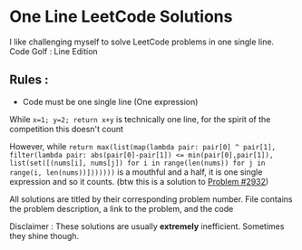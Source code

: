 # One Line LeetCode Solutions

I like challenging myself to solve LeetCode problems in one single line. Code Golf : Line Edition

## Rules : 
- Code must be one single line (One expression)

While `x=1; y=2; return x+y` is technically one line, for the spirit of the competition this doesn't count

However, while `return max(list(map(lambda pair: pair[0] ^ pair[1], filter(lambda pair: abs(pair[0]-pair[1]) <= min(pair[0],pair[1]), list(set([(nums[i], nums[j]) for i in range(len(nums)) for j in range(i, len(nums))]))))))` is a mouthful and a half, it is one single expression and so it counts. (btw this is a solution to [Problem #2932](https://leetcode.com/problems/maximum-strong-pair-xor-i/))

All solutions are titled by their corresponding problem number. File contains the problem description, a link to the problem, and the code

Disclaimer : These solutions are usually **extremely** inefficient. Sometimes they shine though.
